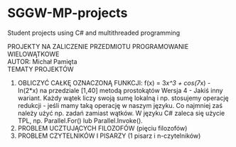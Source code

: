 # SGGW-MP-projects
Student projects using C# and multithreaded programming

PROJEKTY NA ZALICZENIE PRZEDMIOTU PROGRAMOWANIE WIELOWĄTKOWE   
AUTOR: Michał Pamięta   
TEMATY PROJEKTÓW
1. OBLICZYĆ CAŁKĘ OZNACZONĄ FUNKCJI: f(x) = 3*x^3 + cos(7*x) - ln(2*x) na przedziale [1,40] metodą prostokątów  Wersja 4 - Jakiś inny wariant. Każdy wątek liczy swoją sumę lokalną i np. stosujemy operację redukcji - jeśli mamy taką operację w naszym języku. Co najmniej zaś należy użyć np. zadań zamiast wątków. W języku C# zaleca się użycie TPL, np. Parallel.For() lub Parallel.Invoke().   
2. PROBLEM UCZTUJĄCYCH FILOZOFÓW (pięciu filozofów)   
3. PROBLEM CZYTELNIKÓW I PISARZY (1 pisarz i n-czytelników)
